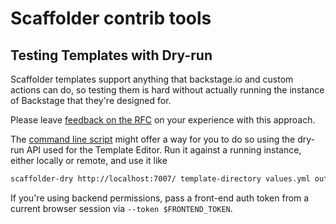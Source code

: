 # Scaffolder contrib tools

## Testing Templates with Dry-run

Scaffolder templates support anything that backstage.io and custom actions can do, so testing them is hard without actually running the instance of Backstage that they're designed for.

Please leave [feedback on the RFC](https://github.com/backstage/backstage/issues/14280) on your experience with this approach.

The [command line script](template-testing-dry-run.md) might offer a way for you to do so using the dry-run API used for the Template Editor. Run it against a running instance, either locally or remote, and use it like

```sh
scaffolder-dry http://localhost:7007/ template-directory values.yml output-directory
```

If you're using backend permissions, pass a front-end auth token from a current browser session via `--token $FRONTEND_TOKEN`.

